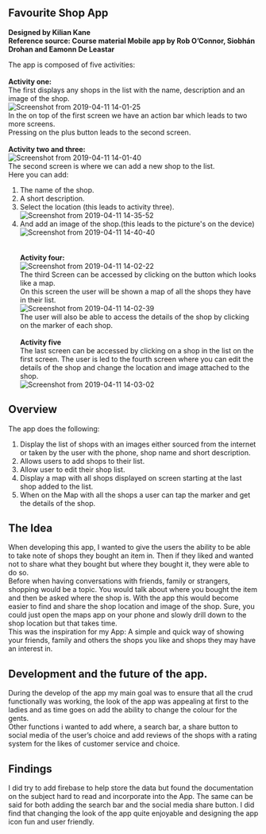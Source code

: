 ## Favourite Shop App

**Designed by Kilian Kane** <br>
**Reference source: Course material Mobile app by Rob O’Connor, Siobhán Drohan and Eamonn De Leastar** 

The app is composed of five activities:<br><br> 
**Activity one:**<br>
The first displays any shops in the list with the name, description and an image of the shop.<br>
![Screenshot from 2019-04-11 14-01-25](https://user-images.githubusercontent.com/35728434/55959766-55a67200-5c63-11e9-8099-cbee347ac210.png)<br>
In the on top of the first screen we have an action bar which leads to two more screens.<br>
Pressing on the plus button leads to the second screen.<br><br>
**Activity two and three:**<br>
![Screenshot from 2019-04-11 14-01-40](https://user-images.githubusercontent.com/35728434/55960314-60add200-5c64-11e9-9a3e-95972cf56aeb.png)<br>
The second screen is where we can add a new shop to the list.<br>
Here you can add:
1. The name of the shop.
2. A short description.
3. Select the location (this leads to activity three).<br>
![Screenshot from 2019-04-11 14-35-52](https://user-images.githubusercontent.com/35728434/55961607-2b56b380-5c67-11e9-9326-bf9776564b76.png)<br>
4. And add an image of the shop.(this leads to the picture's on the device)<br>
![Screenshot from 2019-04-11 14-40-40](https://user-images.githubusercontent.com/35728434/55961929-d23b4f80-5c67-11e9-898e-3718d7d2d61f.png)<br>
<br><br>
**Activity  four:**<br>
![Screenshot from 2019-04-11 14-02-22](https://user-images.githubusercontent.com/35728434/55960344-74f1cf00-5c64-11e9-965b-0de3f0cc996b.png)<br>
The third Screen can be accessed by clicking on the button which looks like a map.<br> 
On this screen the user will be shown a map of all the shops they have in their list.<br>
 ![Screenshot from 2019-04-11 14-02-39](https://user-images.githubusercontent.com/35728434/55961108-09a8fc80-5c66-11e9-9059-cc0d003a863e.png)<br>
The user will also be able to access the details of the shop by clicking on the marker of each shop.<br><br>
**Activity five**<br>
The last screen can be accessed by clicking on a shop in the list on the first screen. The user is led to the fourth screen where you can edit the details of the shop and change the location and image attached to the shop. <br> 
![Screenshot from 2019-04-11 14-03-02](https://user-images.githubusercontent.com/35728434/55961230-4d9c0180-5c66-11e9-9374-b63a90494893.png)<br>

## Overview
The app does the following:

1. Display the list of shops with an images either sourced from the internet or taken by the user with the phone, shop name and short description.
2. Allows users to add shops to their list.
3. Allow user to edit their shop list.
4. Display a map with all shops displayed on screen starting at the last shop added to the list.
5. When on the Map with all the shops a user can tap the marker and get the details of the shop.

## The Idea

When developing this app, I wanted to give the users the ability to be able to take note of shops they bought an item in. Then if they liked and wanted not to share what they bought but where they bought it, they were able to do so.<br>
Before when having conversations with friends, family or strangers, shopping would be a topic. You would talk about where you bought the item and then be asked where the shop is. With the app this would become easier to find and share the shop location and image of the shop. Sure, you could just open the maps app on your phone and slowly drill down to the shop location but that takes time.<br>
This was the inspiration for my App: A simple and quick way of showing your friends, family and others the shops you like and shops they may have an interest in.                

## Development and the future of the app.
During the develop of the app my main goal was to ensure that all the crud functionally was working, the look of the app was appealing at first to the ladies and as time goes on add the ability to change the colour for the gents.<br>
Other functions i wanted to add where, a search bar, a share button to social media of the user’s choice and add reviews of the shops with a rating system for the likes of customer service and choice. 

## Findings
I did try to add firebase to help store the data but found the documentation on the subject hard to read and incorporate into the App. The same can be said for both adding the search bar and the social media share button. I did find that changing the look of the app quite enjoyable and designing the app icon fun and user friendly.

